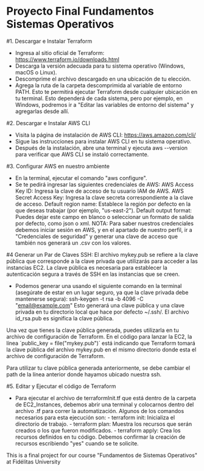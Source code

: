 # Proyecto Final Fundamentos Sistemas Operativos

#1. Descargar e Instalar Terraform
- Ingresa al sitio oficial de Terraform: https://www.terraform.io/downloads.html
- Descarga la versión adecuada para tu sistema operativo (Windows, macOS o Linux).
- Descomprime el archivo descargado en una ubicación de tu elección.
- Agrega la ruta de la carpeta descomprimida al variable de entorno PATH. Esto te permitirá ejecutar Terraform desde cualquier ubicación en tu terminal. Esto dependerá de cada sistema, pero por ejemplo, en Windows, podremos ir a "Editar las variables de entorno del sistema" y agregarlas desde allí.

#2. Descargar e Instalar AWS CLI
- Visita la página de instalación de AWS CLI: https://aws.amazon.com/cli/
- Sigue las instrucciones para instalar AWS CLI en tu sistema operativo.
- Después de la instalación, abre una terminal y ejecuta aws --version para verificar que AWS CLI se instaló correctamente.

#3. Configurar AWS en nuestro ambiente
- En la terminal, ejecutar el comando "aws configure".
- Se te pedirá ingresar las siguientes credenciales de AWS:
    AWS Access Key ID: Ingresa la clave de acceso de tu usuario IAM de AWS.
    AWS Secret Access Key: Ingresa la clave secreta correspondiente a la clave de acceso.
    Default region name: Establece la región por defecto en la que deseas trabajar (por ejemplo, "us-east-2").
    Default output format: Puedes dejar este campo en blanco o seleccionar un formato de salida por defecto, como json o xml.
NOTA: Para saber nuestros credenciales debemos iniciar sesión en AWS, y en el apartado de nuestro perfil, ir a "Credenciales de seguridad" y generar una clave de acceso que también nos generará un .csv con los valores.

#4 Generar un Par de Claves SSH:
El archivo mykey.pub se refiere a la clave pública que corresponde a la clave privada que utilizarás para acceder a las instancias EC2. La clave pública es necesaria para establecer la autenticación segura a través de SSH en las instancias que se creen. 

- Podemos generar una usando el siguiente comando en la terminal (asegúrate de estar en un lugar seguro, ya que la clave privada debe mantenerse segura):
ssh-keygen -t rsa -b 4096 -C "email@example.com"
Esto generará una clave pública y una clave privada en tu directorio local que hace por defecto ~/.ssh/. El archivo id_rsa.pub es significa la clave pública.

Una vez que tienes la clave pública generada, puedes utilizarla en tu archivo de configuración de Terraform. En el código para lanzar la EC2, la línea ´public_key = file("mykey.pub")´ está indicando que Terraform tomará la clave pública del archivo mykey.pub en el mismo directorio donde esta el archivo de configuración de Terraform.

Para utilizar tu clave pública generada anteriormente, se debe cambiar el path de la línea anterior donde hayamos ubicado nuestra ssh.

#5. Editar y Ejecutar el código de Terraform
- Para ejecutar el archivo de terraformInit.tf que está dentro de la carpeta de EC2_Instances, debemos abrir una terminal y colocarnos dentro del archivo .tf para correr la automatización. Algunos de los comandos necesarios para esta ejecución son:
        - terraform init: Inicializa el directorio de trabajo.
        - terraform plan: Muestra los recursos que serán creados o los que fueron modificados.
        - terraform apply: Crea los recursos definidos en tu código.
Debemos confirmar la creación de recursos escribiendo "yes" cuando se te solicite.

This is a final project for our course "Fundamentos de Sistemas Operativos" at Fidélitas University
